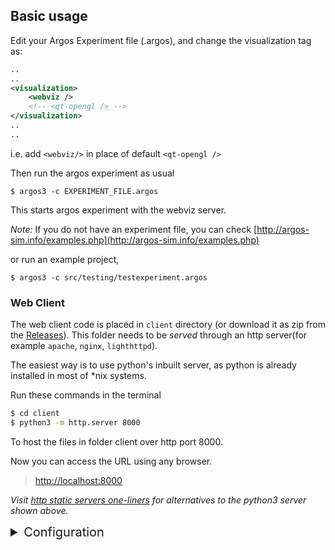 ## Basic usage
Edit your Argos Experiment file (.argos), and change the visualization tag as:
```xml
.. 
..
<visualization>
    <webviz />
    <!-- <qt-opengl /> -->
</visualization>
..
..
```
i.e. add `<webviz/>` in place of default `<qt-opengl />`


Then run the argos experiment as usual

```console
$ argos3 -c EXPERIMENT_FILE.argos
```
This starts argos experiment with the webviz server.

*Note:* If you do not have an experiment file, you can check [http://argos-sim.info/examples.php](http://argos-sim.info/examples.php)

or run an example project,
```console
$ argos3 -c src/testing/testexperiment.argos
```

### Web Client
The web client code is placed in `client` directory (or download it as zip from the [Releases](https://github.com/NESTLab/argos3-webviz/releases)). This folder needs to be *served* through an http server(for example `apache`, `nginx`, `lighthttpd`).

The easiest way is to use python's inbuilt server, as python is already installed in most of *nix systems.

Run these commands in the terminal
```bash
$ cd client
$ python3 -m http.server 8000
```
To host the files in folder client over http port 8000.


Now you can access the URL using any browser.

> [http://localhost:8000](http://localhost:8000)


*Visit [http static servers one-liners](https://gist.github.com/willurd/5720255) for alternatives to the python3 server shown above.*

<details>
<summary style="font-size:20px">Configuration</summary>
<br>

You can check more documentation in [docs](docs/README.md) folder

#### REQUIRED XML CONFIGURATION
```xml

  <visualization>
    <webviz />
  </visualization>
```

#### OPTIONAL XML CONFIGURATION 
with all the defaults:
```xml
  <visualization>
    <webviz port=3000
         broadcast_frequency=10
         ff_draw_frames_every=2
         autoplay="true"
         ssl_key_file="NULL"
         ssl_cert_file="NULL"
         ssl_ca_file="NULL"
         ssl_dh_params_file="NULL"
         ssl_cert_passphrase="NULL"
    />
  </visualization>
```

Where:

`port(unsigned short)`: is the network port to listen incoming traffic on (Websockets and HTTP both share the same port)
```
Default: 3000
Range: [1,65535]

Note: Ports less < 1024 need root privileges.
```

`broadcast_frequency(unsigned short)`: Frequency (in Hertz) at which to broadcast the updates(through websockets)
```
Default: 10
Range: [1,1000]
```
`ff_draw_frames_every(unsigned short)`: Number of steps to skip when in fast forward mode
```
Default: 2
```
`autoplay(bool)`: Allows user to auto-play the simulation at startup
```
Default: false
```

#### SSL CONFIGURATION

SSL can be used to host the server over "wss"(analogous to "https" for websockets).

**NOTE**: You need Webviz to be compiled with OpenSSL support to use SSL.

You might have to use any combination of the following to enable SSL, depending upon your implementation.

- ssl_key_file
- ssl_cert_file
- ssl_ca_file
- ssl_dh_params_file
- ssl_cert_passphrase

Where file parameters supports relative and absolute paths.

**NOTE**: Webviz need read access to the files.

You can check more documentation in [docs](docs/README.md) folder

</details>
